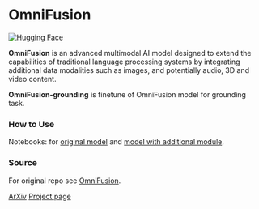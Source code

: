 # OmniFusion

[![Hugging Face](https://img.shields.io/badge/Model-Hugging%20Face-yellow)](https://huggingface.co/raxtemur/omniground)


**OmniFusion** is an advanced multimodal AI model designed to extend the capabilities of traditional language processing systems by integrating additional data modalities such as images, and potentially audio, 3D and video content.

**OmniFusion-grounding** is finetune of OmniFusion model for grounding task.


### How to Use

Notebooks: for [original model](./OmniFusion/example.ipynb) and [model with additional module](./OmniFusion_MSE/example.ipynb).

### Source

For original repo see [OmniFusion](https://github.com/AIRI-Institute/OmniFusion).


[ArXiv](https://arxiv.org/abs/2404.06212) [Project page](https://airi-institute.github.io/OmniFusion/)
